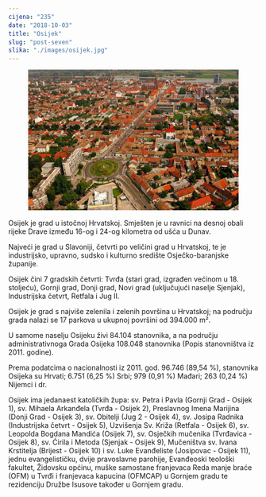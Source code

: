 ```yaml
---
cijena: "235"
date: "2018-10-03"
title: "Osijek"
slug: "post-seven"
slika: "./images/osijek.jpg"
---
```


<!-- markdownlint-disable MD033 -->

<figure class="figure">
    <img src="./images/osijek.jpg" alt="Title"/>
</figure>

Osijek je grad u istočnoj Hrvatskoj. Smješten je u ravnici na desnoj obali rijeke Drave između 16-og i 24-og kilometra od ušća u Dunav.

Najveći je grad u Slavoniji, četvrti po veličini grad u Hrvatskoj, te je industrijsko, upravno, sudsko i kulturno središte Osječko-baranjske županije.

Osijek čini 7 gradskih četvrti: Tvrđa (stari grad, izgrađen većinom u 18. stoljeću), Gornji grad, Donji grad, Novi grad (uključujući naselje Sjenjak), Industrijska četvrt, Retfala i Jug II.

Osijek je grad s najviše zelenila i zelenih površina u Hrvatskoj; na području grada nalazi se 17 parkova u ukupnoj površini od 394.000 m².

U samome naselju Osijeku živi 84.104 stanovnika, a na području administrativnoga Grada Osijeka 108.048 stanovnika (Popis stanovništva iz 2011. godine).

Prema podatcima o nacionalnosti iz 2011. god. 96.746 (89,54 %), stanovnika Osijeka su Hrvati; 6.751 (6,25 %) Srbi; 979 (0,91 %) Mađari; 263 (0,24 %) Nijemci i dr.

Osijek ima jedanaest katoličkih župa: sv. Petra i Pavla (Gornji Grad - Osijek 1), sv. Mihaela Arkanđela (Tvrđa - Osijek 2), Preslavnog Imena Marijina (Donji Grad - Osijek 3), sv. Obitelji (Jug 2 - Osijek 4), sv. Josipa Radnika (Industrijska četvrt - Osijek 5), Uzvišenja Sv. Križa (Retfala - Osijek 6), sv. Leopolda Bogdana Mandića (Osijek 7), sv. Osječkih mučenika (Tvrđavica - Osijek 8), sv. Ćirila i Metoda (Sjenjak - Osijek 9), Mučeništva sv. Ivana Krstitelja (Brijest - Osijek 10) i sv. Luke Evanđeliste (Josipovac - Osijek 11), jednu evangelističku, dvije pravoslavne parohije, Evanđeoski teološki fakultet, Židovsku općinu, muške samostane franjevaca Reda manje braće (OFM) u Tvrđi i franjevaca kapucina (OFMCAP) u Gornjem gradu te rezidenciju Družbe Isusove također u Gornjem gradu.

